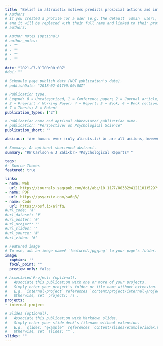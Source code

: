 ```yaml
---
title: "Belief in altruistic motives predicts prosocial actions and inferences"
# Authors
# If you created a profile for a user (e.g. the default `admin` user), write the username (folder name) here 
# and it will be replaced with their full name and linked to their profile.
# authors:

# Author notes (optional)
# author_notes:
# - ""
# - ""
# - ""
# - ""

date: "2021-07-01T00:00:00Z"
#doi: ""

# Schedule page publish date (NOT publication's date).
# publishDate: "2018-02-01T00:00:00Z"

# Publication type.
# Legend: 0 = Uncategorized; 1 = Conference paper; 2 = Journal article;
# 3 = Preprint / Working Paper; 4 = Report; 5 = Book; 6 = Book section;
# 7 = Thesis; 8 = Patent
publication_types: ["2"]

# Publication name and optional abbreviated publication name.
# publication: "Perspectives on Psychological Science"
publication_short: ""

abstract: "Are humans ever truly altruistic? Or are all actions, however noble, ultimately motivated by self-interest? Psychologists and philosophers have long grappled with this question, but few have considered laypeople’s beliefs about the nature of prosocial motives. Here we examine these beliefs and their social correlates across two experiments (N=445). We find that people tend to believe humans can be, and frequently are, altruistically motivated—echoing prior work. Moreover, people who more strongly believe in altruistic motives act more prosocially themselves—for instance, sacrificing greater amounts of money and time to help others—a relationship that holds even when controlling for trait empathy. People who believe in altruistic motives also judge other prosocial agents to be more genuinely kind, especially when agents’ motives are ambiguous. Lastly, people independently show a self-serving bias—believing their own motives for prosociality are more often altruistic than others’. Overall, this work suggests that believing in altruistic motives predicts the extent to which people both see altruism and act prosocially, possibly reflecting the self-fulfilling nature of such lay theories."

# Summary. An optional shortened abstract.
summary: "RW Carlson & J Zaki<br> *Psychological Reports* "

tags:
#- Source Themes
featured: true

links:
- name: Web 
  url: https://journals.sagepub.com/doi/abs/10.1177/00332941211013529?journalCode=prxa
- name: PDF
  url: https://psyarxiv.com/sa6q8/
- name: Code 
  url: https://osf.io/ajrfq/
#url_code: '#'
#url_dataset: '#'
#url_poster: '#'
#url_project: ''
#url_slides: ''
#url_source: '#'
#url_video: '#'

# Featured image
# To use, add an image named `featured.jpg/png` to your page's folder. 
image:
  caption: ''
  focal_point: ""
  preview_only: false

# Associated Projects (optional).
#   Associate this publication with one or more of your projects.
#   Simply enter your project's folder or file name without extension.
#   E.g. `internal-project` references `content/project/internal-project/index.md`.
#   Otherwise, set `projects: []`.
projects:
- internal-project

# Slides (optional).
#   Associate this publication with Markdown slides.
#   Simply enter your slide deck's filename without extension.
#   E.g. `slides: "example"` references `content/slides/example/index.md`.
#   Otherwise, set `slides: ""`.
slides: ""
---
```

